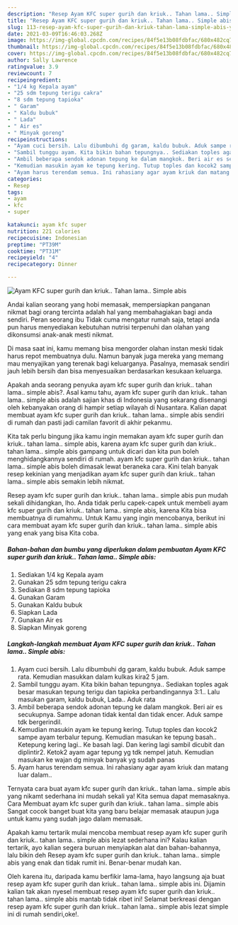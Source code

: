 ```yaml
---
description: "Resep Ayam KFC super gurih dan kriuk.. Tahan lama.. Simple abis yang enak dan Mudah Dibuat"
title: "Resep Ayam KFC super gurih dan kriuk.. Tahan lama.. Simple abis yang enak dan Mudah Dibuat"
slug: 113-resep-ayam-kfc-super-gurih-dan-kriuk-tahan-lama-simple-abis-yang-enak-dan-mudah-dibuat
date: 2021-03-09T16:46:03.268Z
image: https://img-global.cpcdn.com/recipes/84f5e13b08fdbfac/680x482cq70/ayam-kfc-super-gurih-dan-kriuk-tahan-lama-simple-abis-foto-resep-utama.jpg
thumbnail: https://img-global.cpcdn.com/recipes/84f5e13b08fdbfac/680x482cq70/ayam-kfc-super-gurih-dan-kriuk-tahan-lama-simple-abis-foto-resep-utama.jpg
cover: https://img-global.cpcdn.com/recipes/84f5e13b08fdbfac/680x482cq70/ayam-kfc-super-gurih-dan-kriuk-tahan-lama-simple-abis-foto-resep-utama.jpg
author: Sally Lawrence
ratingvalue: 3.9
reviewcount: 7
recipeingredient:
- "1/4 kg Kepala ayam"
- "25 sdm tepung terigu cakra"
- "8 sdm tepung tapioka"
- " Garam"
- " Kaldu bubuk"
- " Lada"
- " Air es"
- " Minyak goreng"
recipeinstructions:
- "Ayam cuci bersih. Lalu dibumbuhi dg garam, kaldu bubuk. Aduk sampe rata. Kemudian masukkan dalam kulkas kira2 5 jam."
- "Sambil tunggu ayam. Kita bikin bahan tepungnya.. Sediakan toples agak besar masukan tepung terigu dan tapioka perbandingannya 3:1.. Lalu masukan garam, kaldu bubuk, Lada.. Aduk rata"
- "Ambil beberapa sendok adonan tepung ke dalam mangkok. Beri air es secukupnya. Sampe adonan tidak kental dan tidak encer. Aduk sampe tdk bergerindil."
- "Kemudian masukin ayam ke tepung kering. Tutup toples dan kocok2 sampe ayam terbalur tepung. Kemudian masukan ke tepung basah.. Ketepung kering lagi.. Ke basah lagi. Dan kering lagi sambil dicubit dan diplintir2. Ketok2 ayam agar tepung yg tdk nempel jatuh. Kemudian masukan ke wajan dg minyak banyak yg sudah panas"
- "Ayam harus terendam semua. Ini rahasiany agar ayam kriuk dan matang luar dalam.."
categories:
- Resep
tags:
- ayam
- kfc
- super

katakunci: ayam kfc super 
nutrition: 221 calories
recipecuisine: Indonesian
preptime: "PT39M"
cooktime: "PT31M"
recipeyield: "4"
recipecategory: Dinner

---
```



![Ayam KFC super gurih dan kriuk.. Tahan lama.. Simple abis](https://img-global.cpcdn.com/recipes/84f5e13b08fdbfac/680x482cq70/ayam-kfc-super-gurih-dan-kriuk-tahan-lama-simple-abis-foto-resep-utama.jpg)

Andai kalian seorang yang hobi memasak, mempersiapkan panganan nikmat bagi orang tercinta adalah hal yang membahagiakan bagi anda sendiri. Peran seorang ibu Tidak cuma mengatur rumah saja, tetapi anda pun harus menyediakan kebutuhan nutrisi terpenuhi dan olahan yang dikonsumsi anak-anak mesti nikmat.

Di masa  saat ini, kamu memang bisa mengorder olahan instan meski tidak harus repot membuatnya dulu. Namun banyak juga mereka yang memang mau menyajikan yang terenak bagi keluarganya. Pasalnya, memasak sendiri jauh lebih bersih dan bisa menyesuaikan berdasarkan kesukaan keluarga. 



Apakah anda seorang penyuka ayam kfc super gurih dan kriuk.. tahan lama.. simple abis?. Asal kamu tahu, ayam kfc super gurih dan kriuk.. tahan lama.. simple abis adalah sajian khas di Indonesia yang sekarang disenangi oleh kebanyakan orang di hampir setiap wilayah di Nusantara. Kalian dapat membuat ayam kfc super gurih dan kriuk.. tahan lama.. simple abis sendiri di rumah dan pasti jadi camilan favorit di akhir pekanmu.

Kita tak perlu bingung jika kamu ingin memakan ayam kfc super gurih dan kriuk.. tahan lama.. simple abis, karena ayam kfc super gurih dan kriuk.. tahan lama.. simple abis gampang untuk dicari dan kita pun boleh menghidangkannya sendiri di rumah. ayam kfc super gurih dan kriuk.. tahan lama.. simple abis boleh dimasak lewat beraneka cara. Kini telah banyak resep kekinian yang menjadikan ayam kfc super gurih dan kriuk.. tahan lama.. simple abis semakin lebih nikmat.

Resep ayam kfc super gurih dan kriuk.. tahan lama.. simple abis pun mudah sekali dihidangkan, lho. Anda tidak perlu capek-capek untuk membeli ayam kfc super gurih dan kriuk.. tahan lama.. simple abis, karena Kita bisa membuatnya di rumahmu. Untuk Kamu yang ingin mencobanya, berikut ini cara membuat ayam kfc super gurih dan kriuk.. tahan lama.. simple abis yang enak yang bisa Kita coba.

<!--inarticleads1-->

##### Bahan-bahan dan bumbu yang diperlukan dalam pembuatan Ayam KFC super gurih dan kriuk.. Tahan lama.. Simple abis:

1. Sediakan 1/4 kg Kepala ayam
1. Gunakan 25 sdm tepung terigu cakra
1. Sediakan 8 sdm tepung tapioka
1. Gunakan  Garam
1. Gunakan  Kaldu bubuk
1. Siapkan  Lada
1. Gunakan  Air es
1. Siapkan  Minyak goreng




<!--inarticleads2-->

##### Langkah-langkah membuat Ayam KFC super gurih dan kriuk.. Tahan lama.. Simple abis:

1. Ayam cuci bersih. Lalu dibumbuhi dg garam, kaldu bubuk. Aduk sampe rata. Kemudian masukkan dalam kulkas kira2 5 jam.
1. Sambil tunggu ayam. Kita bikin bahan tepungnya.. Sediakan toples agak besar masukan tepung terigu dan tapioka perbandingannya 3:1.. Lalu masukan garam, kaldu bubuk, Lada.. Aduk rata
1. Ambil beberapa sendok adonan tepung ke dalam mangkok. Beri air es secukupnya. Sampe adonan tidak kental dan tidak encer. Aduk sampe tdk bergerindil.
1. Kemudian masukin ayam ke tepung kering. Tutup toples dan kocok2 sampe ayam terbalur tepung. Kemudian masukan ke tepung basah.. Ketepung kering lagi.. Ke basah lagi. Dan kering lagi sambil dicubit dan diplintir2. Ketok2 ayam agar tepung yg tdk nempel jatuh. Kemudian masukan ke wajan dg minyak banyak yg sudah panas
1. Ayam harus terendam semua. Ini rahasiany agar ayam kriuk dan matang luar dalam..




Ternyata cara buat ayam kfc super gurih dan kriuk.. tahan lama.. simple abis yang nikamt sederhana ini mudah sekali ya! Kita semua dapat memasaknya. Cara Membuat ayam kfc super gurih dan kriuk.. tahan lama.. simple abis Sangat cocok banget buat kita yang baru belajar memasak ataupun juga untuk kamu yang sudah jago dalam memasak.

Apakah kamu tertarik mulai mencoba membuat resep ayam kfc super gurih dan kriuk.. tahan lama.. simple abis lezat sederhana ini? Kalau kalian tertarik, ayo kalian segera buruan menyiapkan alat dan bahan-bahannya, lalu bikin deh Resep ayam kfc super gurih dan kriuk.. tahan lama.. simple abis yang enak dan tidak rumit ini. Benar-benar mudah kan. 

Oleh karena itu, daripada kamu berfikir lama-lama, hayo langsung aja buat resep ayam kfc super gurih dan kriuk.. tahan lama.. simple abis ini. Dijamin kalian tak akan nyesel membuat resep ayam kfc super gurih dan kriuk.. tahan lama.. simple abis mantab tidak ribet ini! Selamat berkreasi dengan resep ayam kfc super gurih dan kriuk.. tahan lama.. simple abis lezat simple ini di rumah sendiri,oke!.

